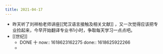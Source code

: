 ```yaml
---
title: 2021-04-17
---
```


- 昨天听了刘祥柏老师讲座[[梵汉语言接触及相关文献]] ，又一次觉得应该把专业捡起来，今早开始翻译专业书1小时，争取每天学习一点点吧。
- [[世纪]]
    - DONE 十
      now:: 1618623162275
      done:: 1618625922266
    -